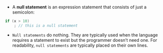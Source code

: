 - A **null statement** is an expression statement that consists of just a semicolon:

```cpp
if (x > 10)
    ; // this is a null statement
```

- `Null statements` do nothing. They are typically used when the language requires a statement to exist but the programmer doesn’t need one. For readability, `null statements` are typically placed on their own lines.
